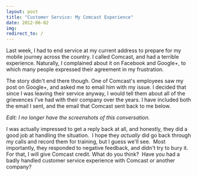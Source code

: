 ```yaml
---
layout: post
title: "Customer Service: My Comcast Experience"
date: 2012-06-02
img: 
redirect_to: /
---
```

Last week, I had to end service at my current address to prepare for my mobile journey across the country. I called Comcast, and had a terrible experience. Naturally, I complained about it on Facebook and Google+, to which many people expressed their agreement in my frustration.

The story didn't end there though. One of Comcast's employees saw my post on Google+, and asked me to email him with my issue. I decided that since I was leaving their service anyway, I would tell them about all of the grievences I've had with their company over the years. I have included both the email I sent, and the email that Comcast sent back to me below.

*Edit: I no longer have the screenshots of this conversation.*

I was actually impressed to get a reply back at all, and honestly, they did a good job at handling the situation.  I hope they _actually_ did go back through my calls and record them for training, but I guess we'll see.  Most importantly, they responded to negative feedback, and didn't try to bury it. For that, I will give Comcast credit. What do you think?  Have you had a badly handled customer service experience with Comcast or another company?
